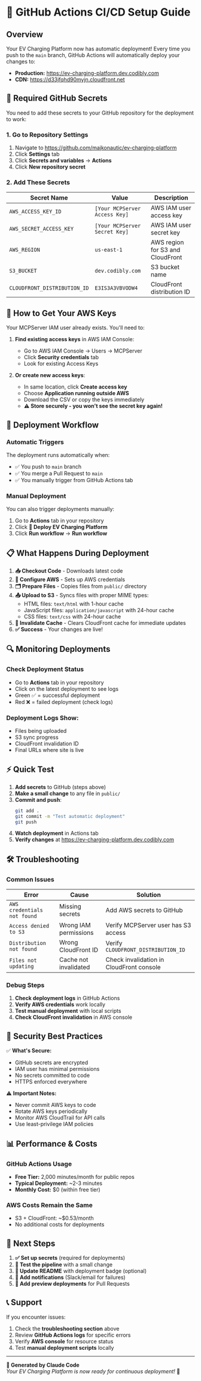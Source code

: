 # 🚀 GitHub Actions CI/CD Setup Guide

## Overview

Your EV Charging Platform now has automatic deployment! Every time you push to the `main` branch, GitHub Actions will automatically deploy your changes to:
- **Production:** https://ev-charging-platform.dev.codibly.com
- **CDN:** https://d33jfqhd90myjn.cloudfront.net

## 🔧 Required GitHub Secrets

You need to add these secrets to your GitHub repository for the deployment to work:

### 1. Go to Repository Settings
1. Navigate to https://github.com/majkonautic/ev-charging-platform
2. Click **Settings** tab
3. Click **Secrets and variables** → **Actions**
4. Click **New repository secret**

### 2. Add These Secrets

| Secret Name | Value | Description |
|-------------|-------|-------------|
| `AWS_ACCESS_KEY_ID` | `[Your MCPServer Access Key]` | AWS IAM user access key |
| `AWS_SECRET_ACCESS_KEY` | `[Your MCPServer Secret Key]` | AWS IAM user secret key |
| `AWS_REGION` | `us-east-1` | AWS region for S3 and CloudFront |
| `S3_BUCKET` | `dev.codibly.com` | S3 bucket name |
| `CLOUDFRONT_DISTRIBUTION_ID` | `E3IS3A3VBVODW4` | CloudFront distribution ID |

## 🔑 How to Get Your AWS Keys

Your MCPServer IAM user already exists. You'll need to:

1. **Find existing access keys** in AWS IAM Console:
   - Go to AWS IAM Console → Users → MCPServer
   - Click **Security credentials** tab
   - Look for existing Access Keys

2. **Or create new access keys**:
   - In same location, click **Create access key**
   - Choose **Application running outside AWS**
   - Download the CSV or copy the keys immediately
   - **⚠️ Store securely - you won't see the secret key again!**

## 🚀 Deployment Workflow

### Automatic Triggers
The deployment runs automatically when:
- ✅ You push to `main` branch
- ✅ You merge a Pull Request to `main`
- ✅ You manually trigger from GitHub Actions tab

### Manual Deployment
You can also trigger deployments manually:
1. Go to **Actions** tab in your repository
2. Click **🚀 Deploy EV Charging Platform**
3. Click **Run workflow** → **Run workflow**

## 📋 What Happens During Deployment

1. **📥 Checkout Code** - Downloads latest code
2. **🔧 Configure AWS** - Sets up AWS credentials
3. **🗂️ Prepare Files** - Copies files from `public/` directory
4. **📤 Upload to S3** - Syncs files with proper MIME types:
   - HTML files: `text/html` with 1-hour cache
   - JavaScript files: `application/javascript` with 24-hour cache
   - CSS files: `text/css` with 24-hour cache
5. **🔄 Invalidate Cache** - Clears CloudFront cache for immediate updates
6. **✅ Success** - Your changes are live!

## 🔍 Monitoring Deployments

### Check Deployment Status
- Go to **Actions** tab in your repository
- Click on the latest deployment to see logs
- Green ✅ = successful deployment
- Red ❌ = failed deployment (check logs)

### Deployment Logs Show:
- Files being uploaded
- S3 sync progress
- CloudFront invalidation ID
- Final URLs where site is live

## ⚡ Quick Test

1. **Add secrets** to GitHub (steps above)
2. **Make a small change** to any file in `public/`
3. **Commit and push**:
   ```bash
   git add .
   git commit -m "Test automatic deployment"
   git push
   ```
4. **Watch deployment** in Actions tab
5. **Verify changes** at https://ev-charging-platform.dev.codibly.com

## 🛠️ Troubleshooting

### Common Issues

| Error | Cause | Solution |
|-------|-------|----------|
| `AWS credentials not found` | Missing secrets | Add AWS secrets to GitHub |
| `Access denied to S3` | Wrong IAM permissions | Verify MCPServer user has S3 access |
| `Distribution not found` | Wrong CloudFront ID | Verify `CLOUDFRONT_DISTRIBUTION_ID` |
| `Files not updating` | Cache not invalidated | Check invalidation in CloudFront console |

### Debug Steps
1. **Check deployment logs** in GitHub Actions
2. **Verify AWS credentials** work locally
3. **Test manual deployment** with local scripts
4. **Check CloudFront invalidation** in AWS console

## 🔐 Security Best Practices

✅ **What's Secure:**
- GitHub secrets are encrypted
- IAM user has minimal permissions
- No secrets committed to code
- HTTPS enforced everywhere

⚠️ **Important Notes:**
- Never commit AWS keys to code
- Rotate AWS keys periodically
- Monitor AWS CloudTrail for API calls
- Use least-privilege IAM policies

## 📊 Performance & Costs

### GitHub Actions Usage
- **Free Tier:** 2,000 minutes/month for public repos
- **Typical Deployment:** ~2-3 minutes
- **Monthly Cost:** $0 (within free tier)

### AWS Costs Remain the Same
- S3 + CloudFront: ~$0.53/month
- No additional costs for deployments

## 🎉 Next Steps

1. **✅ Set up secrets** (required for deployments)
2. **🧪 Test the pipeline** with a small change
3. **📝 Update README** with deployment badge (optional)
4. **🔔 Add notifications** (Slack/email for failures)
5. **🌟 Add preview deployments** for Pull Requests

## 📞 Support

If you encounter issues:
1. Check the **troubleshooting section** above
2. Review **GitHub Actions logs** for specific errors
3. Verify **AWS console** for resource status
4. Test **manual deployment scripts** locally

---

**🤖 Generated by Claude Code**  
*Your EV Charging Platform is now ready for continuous deployment!* 🚀